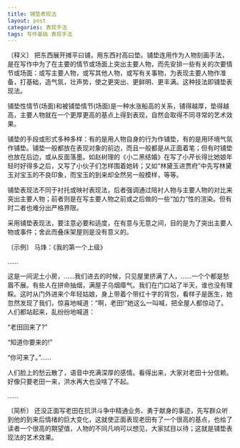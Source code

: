 ```yaml
---
title: 铺垫表现法
layout: post
categories: 表现手法
tags: 写作基础 表现手法
---
```


〔释义〕 把东西展开摊平曰铺，用东西衬高曰垫。铺垫连用作为人物刻画手法，是在写作中为了在主要的情节或场面上突出主要人物，而先安排一些有关的次要情节或场面：或写主要人物，或写其他人物，或写有关事物，为表现主要人物作准备，打基础，造气氛，壮声势，使之更突出、更鲜明、更丰满。这种技法即铺垫表现法。

铺垫性情节(场面)和被铺垫情节(场面)是一种水涨船高的关系，铺得越厚，垫得越高，主要人物就在一个更厚更高的基点上得到表现，自然会取得不同寻常的艺术效果。

铺垫的手段或形式多种多样：有的是用人物自身的行为作铺垫，有的是用环境气氛作铺垫。铺垫一般都放在表现对象的前边，而且一般都是从正面着笔；但有时铺垫也放在后边，或从反面落墨。如赵树理的《小二黑结婚》在写了小芹长得比她娘年轻时好得多之后，又写了小伙子们怎样围着她转；又如“林黛玉进贾府”中先写林黛玉对宝玉的不良印象，而宝玉的到来却全然另一般模样，等等。

铺垫表现法不同于衬托或映衬表现法，后者强调通过陪衬人物与主要人物的对比来突出主要人物；前者则是在写主要人物之前或之后做的一些“加力”性的渲染。但有时二者也难分出严格界限。

采用铺垫表现法，要注意必要和适度，在有意与无意之间，目的是为了突出主要人物或事件；舍此而叠床架屋则是没有意义的。

〔示例〕 马烽：《我的第一个上级》

……

这是一间泥土小房，……我们进去的时候，只见屋里挤满了人，……一个个都是愁眉不展。有些人在拼命抽烟，满屋子乌烟瘴气。我们在门口站了半天，谁也没有理睬。这时从门外进来个年轻姑娘，身上带着个带红十字的背包，看样子是医生，她忽然发现了我们，惊喜地喊道：“啊，老田!”她这么一叫喊，把全屋人都惊动了。人们都站起来，乱纷纷地喊道：

“老田回来了?”

“知道你要来的!”

“你可来了。”……

人们脸上的愁云散了，语音中充满深厚的感情。看得出来，大家对老田十分信赖。好像只要老田一来，洪水再大也没啥了不起。

……

〔简析〕 还没正面写老田在抗洪斗争中精通业务、勇于献身的事迹，先写群众听到他的到来后情绪的巨大变化，这就使正面表现老田有了一个很高的基点，也给了读者一个很高的期望值，人物的不同凡响可以想见，大家拭目以待；这就是铺垫表现法的艺术效果。 